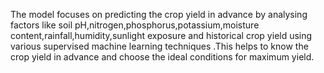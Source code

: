 The model focuses on predicting the crop yield in advance by analysing factors like soil pH,nitrogen,phosphorus,potassium,moisture content,rainfall,humidity,sunlight exposure and historical crop yield using 
various supervised machine learning techniques .This helps to know the crop yield in advance and choose the ideal conditions for maximum yield.
